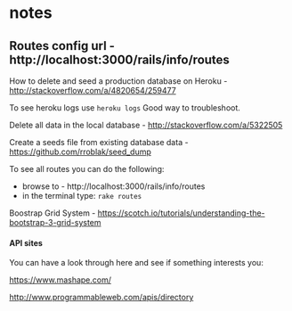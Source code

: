 # notes

## Routes config url - http://localhost:3000/rails/info/routes

How to delete and seed a production database on Heroku - http://stackoverflow.com/a/4820654/259477

To see heroku logs use ```heroku logs```
Good way to troubleshoot.


Delete all data in the local database - http://stackoverflow.com/a/5322505


Create a seeds file from existing database data - https://github.com/rroblak/seed_dump

To see all routes you can do the following:
* browse to - http://localhost:3000/rails/info/routes
* in the terminal type: `rake routes`

Boostrap Grid System - https://scotch.io/tutorials/understanding-the-bootstrap-3-grid-system


#### API sites

You can have a look through here and see if something interests you:

https://www.mashape.com/

http://www.programmableweb.com/apis/directory

